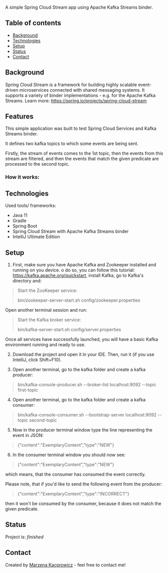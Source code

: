 A simple Spring Cloud Stream app using Apache Kafka Streams binder. 

## Table of contents
* [Background](#background)
* [Technologies](#technologies)
* [Setup](#setup)
* [Status](#status)
* [Contact](#contact)

## Background
Spring Cloud Stream is a framework for building highly scalable event-driven microservices connected with shared messaging systems. It supports a variety of binder implementations - e.g. for the Apache Kafka Streams.
Learn more: https://spring.io/projects/spring-cloud-stream

## Features
This simple application was built to test Spring Cloud Services and Kafka Streams binder. 

It defines two kafka topics to which some events are being sent. 

Firstly, the stream of events comes to the 1st topic, then the events from this stream are filtered, and then the events that match the given predicate are processed to the second topic.

### How it works:


## Technologies
Used tools/ frameworks:

- Java 11
- Gradle
- Spring Boot
- Spring Cloud Stream with Apache Kafka Streams binder 
- IntelliJ Ultimate Edition

## Setup
1. First, make sure you have Apache Kafka and Zookeeper installed and running on you device. o do so, you can follow this tutorial: https://kafka.apache.org/quickstart, install Kafka, go to Kafka's directory and:

> Start the ZooKeeper service:
>
> bin/zookeeper-server-start.sh config/zookeeper.properties

Open another terminal session and run:

> Start the Kafka broker service:
>
> bin/kafka-server-start.sh config/server.properties

Once all services have successfully launched, you will have a basic Kafka environment running and ready to use.

2. Download the project and open it in your IDE. Then, run it (if you use IntelliJ, click Shift+F10). 

3. Open another terminal, go to the kafka folder and create a kafka producer:

> bin/kafka-console-producer.sh --broker-list localhost:9092 --topic first-topic

4. Open another terminal, go to the kafka folder and create a kafka consumer:

> bin/kafka-console-consumer.sh --bootstrap-server localhost:9092 --topic second-topic

5. Now in the producer terminal window type the line representing the event in JSON:

> {"content":"ExemplaryContent","type":"NEW"}

6. In the consumer terminal window you should now see:

> {"content":"ExemplaryContent","type":"NEW"}

which means, that the consumer has consumed the event correctly.

Please note, that if you'd like to send the following event from the producer:

> {"content":"ExemplaryContent","type":"INCORRECT"} 

then it won't be consumed by the consumer, because it does not match the given predicate.

## Status
Project is: _finished_ 

## Contact
Created by [Marzena Kacprowicz](http://zrobtowinternecie.pl/) - feel free to contact me!

